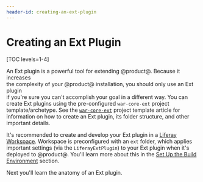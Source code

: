```yaml
---
header-id: creating-an-ext-plugin
---
```


# Creating an Ext Plugin

[TOC levels=1-4]

An Ext plugin is a powerful tool for extending @product@. Because it increases		
the complexity of your @product@ installation, you should only use an Ext plugin		
if you're sure you can't accomplish your goal in a different way. You can		
create Ext plugins using the pre-configured `war-core-ext` project
template/archetype. See the
[`war-core-ext`](/docs/7-2/reference/-/knowledge_base/r/war-core-ext)
project template article for information on how to create an Ext plugin, its
folder structure, and other important details.

It's recommended to create and develop your Ext plugin in a
[Liferay Workspace](/docs/7-2/reference/-/knowledge_base/r/liferay-workspace).
Workspace is preconfigured with an `ext` folder, which applies important
settings (via the `LiferayExtPlugin`) to your Ext plugin when it's deployed to
@product@. You'll learn more about this in the
[Set Up the Build Environment](/docs/7-2/customization/-/knowledge_base/c/developing-an-ext-plugin#set-up-the-build-environment)
section.

Next you'll learn the anatomy of an Ext plugin.
